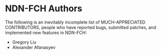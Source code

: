 NDN-FCH Authors
===============

The following is an inevitably incomplete list of MUCH-APPRECIATED CONTRIBUTORS,
people who have reported bugs, submitted patches, and implemented new features
in NDN-FCH:

- Gregory Liu
- Alexander Afanasyev
